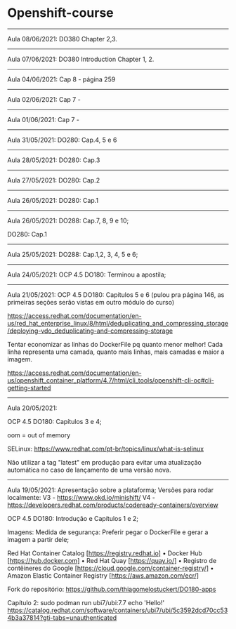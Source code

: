 


# Openshift-course


---------------------------------------------------------------------------------------------------------------------------
Aula 08/06/2021: 
DO380 
Chapter 2,3.

---------------------------------------------------------------------------------------------------------------------------
Aula 07/06/2021: 
DO380 
Introduction 
Chapter 1, 2. 

---------------------------------------------------------------------------------------------------------------------------
Aula 04/06/2021: 
Cap 8 - página 259 

---------------------------------------------------------------------------------------------------------------------------

Aula 02/06/2021: 
Cap 7 -  

---------------------------------------------------------------------------------------------------------------------------

Aula 01/06/2021: 
Cap 7 - 

---------------------------------------------------------------------------------------------------------------------------

Aula 31/05/2021: 
DO280:
Cap.4, 5 e 6

---------------------------------------------------------------------------------------------------------------------------

Aula 28/05/2021: 
DO280:
Cap.3

---------------------------------------------------------------------------------------------------------------------------

Aula 27/05/2021: 
DO280:
Cap.2  

---------------------------------------------------------------------------------------------------------------------------

Aula 26/05/2021: 
DO280:
Cap.1  

---------------------------------------------------------------------------------------------------------------------------

Aula 26/05/2021: 
DO288:
Cap.7, 8, 9 e 10;

DO280:
Cap.1


---------------------------------------------------------------------------------------------------------------------------

Aula 25/05/2021: 
DO288:
Cap.1,2, 3, 4, 5 e 6; 

---------------------------------------------------------------------------------------------------------------------------

Aula 24/05/2021: 
OCP 4.5 DO180:
Terminou a apostila; 

---------------------------------------------------------------------------------------------------------------------------

Aula 21/05/2021: 
OCP 4.5 DO180:
Capítulos 5 e 6 (pulou pra página 146, as primeiras seções serão vistas em outro módulo do curso) 

https://access.redhat.com/documentation/en-us/red_hat_enterprise_linux/8/html/deduplicating_and_compressing_storage/deploying-vdo_deduplicating-and-compressing-storage

Tentar economizar as linhas do DockerFile pq quanto menor melhor! 
Cada linha representa uma camada, quanto mais linhas, mais camadas e maior a imagem. 

https://access.redhat.com/documentation/en-us/openshift_container_platform/4.7/html/cli_tools/openshift-cli-oc#cli-getting-started


---------------------------------------------------------------------------------------------------------------------------

Aula 20/05/2021: 

OCP 4.5 DO180:
Capítulos 3 e 4; 

oom = out of memory 

SELinux:
https://www.redhat.com/pt-br/topics/linux/what-is-selinux

Não utilizar a tag "latest" em produção para evitar uma atualização automática no caso de lançamento de uma versão nova. 


---------------------------------------------------------------------------------------------------------------------------
Aula 19/05/2021:
Apresentação sobre a  plataforma;
Versões para rodar localmente: 
V3 - https://www.okd.io/minishift/
V4 - https://developers.redhat.com/products/codeready-containers/overview

OCP 4.5 DO180:
Introdução e Capítulos 1 e 2; 

Imagens: 
Medida de segurança: Preferir pegar o DockerFile e gerar a imagem a partir dele; 

Red Hat Container Catalog [https://registry.redhat.io]
• Docker Hub [https://hub.docker.com]
• Red Hat Quay [https://quay.io/]
• Registro de contêineres do Google [https://cloud.google.com/container-registry/]
• Amazon Elastic Container Registry [https://aws.amazon.com/ecr/]


Fork do repositório: 
https://github.com/thiagomelostuckert/DO180-apps

Capítulo 2: 
sudo podman run ubi7/ubi:7.7 echo 'Hello!'
https://catalog.redhat.com/software/containers/ubi7/ubi/5c3592dcd70cc534b3a37814?gti-tabs=unauthenticated
